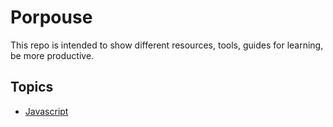 # Porpouse

This repo is intended to show different resources, tools, guides for learning, be more productive.

## Topics
- [Javascript](javascript/javascript)

